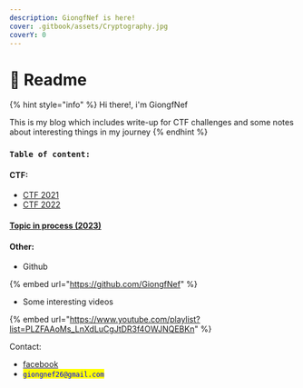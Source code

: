 ```yaml
---
description: GiongfNef is here!
cover: .gitbook/assets/Cryptography.jpg
coverY: 0
---
```


# 📧 Readme

{% hint style="info" %}
Hi there!, i'm GiongfNef

This is my blog which includes write-up for CTF challenges and some notes about interesting things in my journey
{% endhint %}

### `Table of content:`

#### CTF:

* [CTF 2021](https://giongfnef.gitbook.io/ctf-2021/)
* [CTF 2022](SUMMARY.md)

#### [Topic in process (2023)](https://funky-dime-7e4.notion.site/4ec26c1b26b9418bb5a2aa850899ec2e?v=6976af4dc1ff49caa9eb9067fc491621)

#### Other:

* Github

{% embed url="https://github.com/GiongfNef" %}

* Some interesting videos

{% embed url="https://www.youtube.com/playlist?list=PLZFAAoMs_LnXdLuCgJtDR3f4OWJNQEBKn" %}

Contact:

* [facebook](https://www.facebook.com/rong.truong.372)
* <mark style="color:blue;">`giongnef26@gmail.com`</mark>
